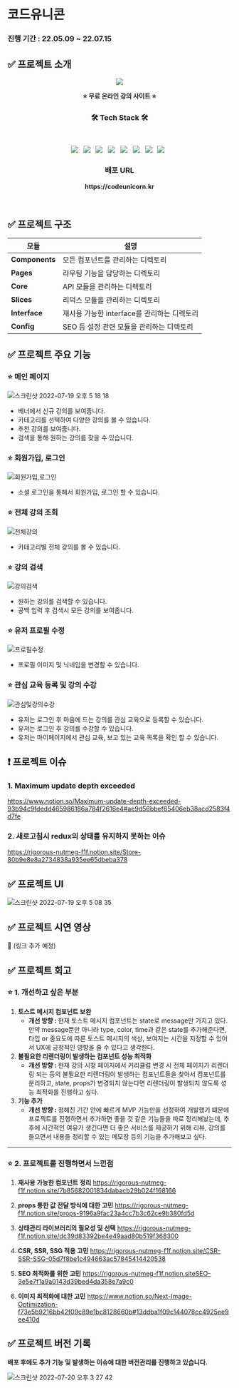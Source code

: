 # 코드유니콘

### 진행 기간 : 22.05.09 ~ 22.07.15

## ✅ 프로젝트 소개

<p align="center">
<img src="https://user-images.githubusercontent.com/60283977/179400500-72f23f66-907a-4796-89be-c6f94d8121cf.png">
</p>
<p align="center">
<strong>⭐️  무료 온라인 강의 사이트 ⭐️</strong>
</p>

<h3 align="center"><b>🛠 Tech Stack 🛠</b></h3>
</br>
<p align="center">
<img src="https://img.shields.io/badge/HTML5-rgb(255, 128, 0)?style=flat&logo=html5&logoColor=white"/> &nbsp
<img src="https://img.shields.io/badge/CSS3-rgb(21, 114, 182)?style=flat&logo=CSS3&logoColor=white"/> &nbsp
<img src="https://img.shields.io/badge/JavaScript-rgb(247, 223, 30)?style=flat&logo=JavaScript&logoColor=white"/> &nbsp
<img src="https://img.shields.io/badge/React-rgb(97,218,215)?style=flat&logo=JavaScript&logoColor=white"/> &nbsp
<img src="https://img.shields.io/badge/TypeScript-rgb(49,120,198)?style=flat&logo=TypeScript&logoColor=white"/> &nbsp
<img src="https://img.shields.io/badge/Next.js-rgb(0,0,0)?style=flat&logo=Next.js&logoColor=white"/> &nbsp
<img src="https://img.shields.io/badge/Redux-rgb(118,74,188)?style=flat&logo=Redux&logoColor=white"/> &nbsp
<img src="https://img.shields.io/badge/styled-components-rgb(219,112,147)?style=flat&logo=styled-components&logoColor=white"/> &nbsp
</p>
<h3 align="center"><b>배포 URL</b></h3>
<p align="center"><strong>https://codeunicorn.kr</strong></p>
</br>

## ✅ 프로젝트 구조

| **모듈**       | **설명**                                    |
| -------------- | ------------------------------------------- |
| **Components** | 모든 컴포넌트를 관리하는 디렉토리           |
| **Pages**      | 라우팅 기능을 담당하는 디렉토리             |
| **Core**       | API 모듈을 관리하는 디렉토리                |
| **Slices**     | 리덕스 모듈을 관리하는 디렉토리             |
| **Interface**  | 재사용 가능한 interface를 관리하는 디렉토리 |
| **Config**     | SEO 등 설정 관련 모듈을 관리하는 디렉토리   |

## ✅ 프로젝트 주요 기능

### ⭐️ 메인 페이지

![스크린샷 2022-07-19 오후 5 18 18](https://user-images.githubusercontent.com/60283977/179702376-1f3da175-95a1-476e-b253-a07817ab03bd.png)

- 베너에서 신규 강의를 보여줍니다.
- 카테고리를 선택하여 다양한 강의를 볼 수 있습니다.
- 추천 강의를 보여줍니다.
- 검색을 통해 원하는 강의를 찾을 수 있습니다.
  </br>

### ⭐️ 회원가입, 로그인

![회원가입,로그인](https://user-images.githubusercontent.com/60283977/179707800-00388cf4-c295-47e3-8948-82385aa1a9a0.gif)

- 소셜 로그인을 통해서 회원가입, 로그인 할 수 있습니다.
  </br>

### ⭐️ 전체 강의 조회

![전체강의](https://user-images.githubusercontent.com/60283977/179713323-f2433965-c388-4a87-b434-a84d7be52f3e.gif)

- 카테고리별 전체 강의를 볼 수 있습니다.
  </br>

### ⭐️ 강의 검색

![강의검색](https://user-images.githubusercontent.com/60283977/179714448-a97157af-d0fd-43ac-afaf-62f9724cef3a.gif)

- 원하는 강의를 검색할 수 있습니다.
- 공백 입력 후 검색시 모든 강의를 보여줍니다.
  </br>

### ⭐️ 유저 프로필 수정

![프로필수정](https://user-images.githubusercontent.com/60283977/179709762-372e6527-cfeb-4781-846e-b7f2d6d06a19.gif)

- 프로필 이미지 및 닉네임을 변경할 수 있습니다.
  </br>

### ⭐️ 관심 교육 등록 및 강의 수강

![관심및강의수강](https://user-images.githubusercontent.com/60283977/179712438-ba5d66c6-7b15-40d4-b490-445a4690a285.gif)

- 유저는 로그인 후 마음에 드는 강의를 관심 교육으로 등록할 수 있습니다.
- 유저는 로그인 후 강의를 수강할 수 있습니다.
- 유저는 마이페이지에서 관심 교육, 보고 있는 교육 목록을 확인 할 수 있습니다.
  </br>

## ❗️ 프로젝트 이슈

### 1. Maximum update depth exceeded

https://www.notion.so/Maximum-update-depth-exceeded-93b94c9fdedd465986186a784f2616e4#ae9d56bbef65406eb38acd2583f4d7fe

### 2. 새로고침시 redux의 상태를 유지하지 못하는 이슈

https://rigorous-nutmeg-f1f.notion.site/Store-80b9e8e8a2734838a935ee65dbeba378

## ✅ 프로젝트 UI

![스크린샷 2022-07-19 오후 5 08 35](https://user-images.githubusercontent.com/60283977/179700472-c9abfd2a-9ca9-401b-a720-f634f5802ed4.png)

## ✅ 프로젝트 시연 영상

🔗 (링크 추가 예정)

## ✅ 프로젝트 회고

### ⭐️ 1. 개선하고 싶은 부분

1. <strong>토스트 메시지 컴포넌트 보완</strong>
   - <strong>개선 방향 : </strong>현재 토스트 메시지 컴포넌트는 state로 message만 가지고 있다. 만약 message뿐만 아니라 type, color, time과 같은 state를 추가해준다면, 타입 or 중요도에 따른 토스트 메시지의 색상, 보여지는 시간을 지정할 수 있어서 UX에 긍정적인 영향을 줄 수 있다고 생각한다.
2. <strong>불필요한 리렌더링이 발생하는 컴포넌트 성능 최적화</strong>
   - <strong>개선 방향 : </strong>현재 강의 시청 페이지에서 커리큘럼 변경 시 전체 페이지가 리렌더링 되는 등의 불필요한 리렌더링이 발생하는 컴포넌트들을 찾아서 컴포넌트를 분리하고, state, props가 변경되지 않는다면 리렌더링이 발생되지 않도록 성능 최적화를 진행하고 싶다.</strong>
3. <strong>기능 추가</strong>
   - <strong>개선 방향 : </strong>정해진 기간 안에 빠르게 MVP 기능만을 선정하여 개발했기 떄문에 프로젝트를 진행하면서 추가하면 좋을 것 같은 기능들을 따로 정리해놨는데, 추후에 시간적인 여유가 생긴다면 더 좋은 서비스를 제공하기 위해 리뷰, 강의를 들으면서 내용을 정리할 수 있는 메모장 등의 기능을 추가해보고 싶다.

---

### ⭐️ 2. 프로젝트를 진행하면서 느낀점

1. <strong>재사용 가능한 컴포넌트 정리</strong>
   https://rigorous-nutmeg-f1f.notion.site/7b85682001834dabacb29b024f168166

2. <strong>props 통한 값 전달 방식에 대한 고민</strong>
   https://rigorous-nutmeg-f1f.notion.site/props-9196a9fac23a4cc7b3c62ce9b380fd5d

3. <strong>상태관리 라이브러리의 필요성 및 선택</strong>
   https://rigorous-nutmeg-f1f.notion.site/dc39d83392be4e49aad80b519f368300

4. <strong>CSR, SSR, SSG 적용 고민</strong>
   https://rigorous-nutmeg-f1f.notion.site/CSR-SSR-SSG-05d7f8be1c494663ac57845414420538

5. <strong>SEO 최적화를 위한 고민</strong>
   https://rigorous-nutmeg-f1f.notion.siteSEO-3e5e7f1a9a0143d39bed4da358e7a9c0

6. <strong>이미지 최적화에 대한 고민</strong>
   https://www.notion.so/Next-Image-Optimization-f73e5b9216bb42f09c89e1bc8128660b#13ddba1f09c144078cc4925ee9ee410d

## ✅ 프로젝트 버전 기록

<strong>배포 후에도 추가 기능 및 발생하는 이슈에 대한 버전관리를 진행하고 있습니다.</strong>

![스크린샷 2022-07-20 오후 3 27 42](https://user-images.githubusercontent.com/60283977/179912072-a731cbc0-e160-4837-b024-433d08da5b28.png)
